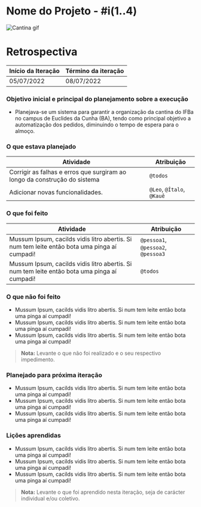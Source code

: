 # Nome do Projeto - #i(1..4)

![Cantina gif](https://user-images.githubusercontent.com/91803383/175330609-2c08124e-ef98-44e1-ae54-7f5b13ac38d0.gif)

# Retrospectiva

| Início da Iteração | Término da iteração |
| ------------------ | ------------------- |
| 05/07/2022         | 08/07/2022          |

### Objetivo inicial e principal do planejamento sobre a execução

- Planejava-se um sistema para garantir a organização da cantina do IFBa no campus de Euclides da Cunha (BA), tendo como principal objetivo a automatização dos pedidos, diminuindo o tempo de espera para o almoço.

### O que estava planejado
| Atividade                                                    | Atribuição                         |
| ------------------------------------------------------------ | ---------------------------------- |
| Corrigir as falhas e erros que surgiram ao longo da construção do sistema | `@todos` |
| Adicionar novas funcionalidades. | `@Leo`, `@Ítalo`, `@Kauê`                           |

### O que foi feito
| Atividade                                                    | Atribuição                         |
| ------------------------------------------------------------ | ---------------------------------- |
| Mussum Ipsum, cacilds vidis litro abertis. Si num tem leite então bota uma pinga aí cumpadi! | `@pessoa1`, `@pessoa2`, `@pessoa3` |
| Mussum Ipsum, cacilds vidis litro abertis. Si num tem leite então bota uma pinga aí cumpadi! | `@todos`                           |

### O que não foi feito
* Mussum Ipsum, cacilds vidis litro abertis. Si num tem leite então bota uma pinga aí cumpadi!
* Mussum Ipsum, cacilds vidis litro abertis. Si num tem leite então bota uma pinga aí cumpadi!
* Mussum Ipsum, cacilds vidis litro abertis. Si num tem leite então bota uma pinga aí cumpadi!
> **Nota:** Levante o que não foi realizado e o seu respectivo impedimento.

### Planejado para próxima iteração
* Mussum Ipsum, cacilds vidis litro abertis. Si num tem leite então bota uma pinga aí cumpadi!
* Mussum Ipsum, cacilds vidis litro abertis. Si num tem leite então bota uma pinga aí cumpadi!
* Mussum Ipsum, cacilds vidis litro abertis. Si num tem leite então bota uma pinga aí cumpadi! 

### Lições aprendidas
* Mussum Ipsum, cacilds vidis litro abertis. Si num tem leite então bota uma pinga aí cumpadi!
* Mussum Ipsum, cacilds vidis litro abertis. Si num tem leite então bota uma pinga aí cumpadi!
* Mussum Ipsum, cacilds vidis litro abertis. Si num tem leite então bota uma pinga aí cumpadi!

> **Nota:** Levante o que foi aprendido nesta iteração, seja de carácter individual e/ou coletivo.
